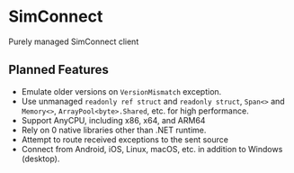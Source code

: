 # SimConnect
Purely managed SimConnect client

## Planned Features
- Emulate older versions on `VersionMismatch` exception.
- Use unmanaged `readonly ref struct` and `readonly struct`, `Span<>` and `Memory<>`, `ArrayPool<byte>.Shared`, etc. for high performance.
- Support AnyCPU, including x86, x64, and ARM64
- Rely on 0 native libraries other than .NET runtime.
- Attempt to route received exceptions to the sent source
- Connect from Android, iOS, Linux, macOS, etc. in addition to Windows (desktop).